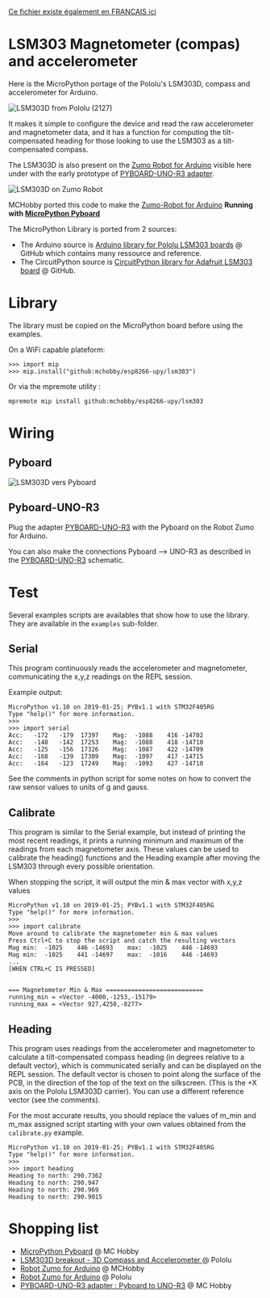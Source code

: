 [Ce fichier existe également en FRANCAIS ici](readme.md)

# LSM303 Magnetometer (compas) and accelerometer

Here is the MicroPython portage of the Pololu's LSM303D, compass and accelerometer for Arduino.

![LSM303D from Pololu (2127)](docs/_static/LSM303D-pololu.jpg)

It makes it simple to configure the device and read the raw accelerometer and magnetometer data, and it has a function for computing the tilt-compensated heading for those looking to use the LSM303 as a tilt-compensated compass.

The LSM303D is also present on the [Zumo Robot for Arduino](https://shop.mchobby.be/fr/prototypage-robotique-roue/448-robot-zumo-pour-arduino-assemble-moteurs-3232100004481-pololu.html) visible here under with the early prototype of [PYBOARD-UNO-R3 adapter](https://github.com/mchobby/pyboard-driver/tree/master/UNO-R3).

![LSM303D on Zumo Robot](docs/_static/LSM303D-zumo-robot.jpg)

MCHobby ported this code to make the [Zumo-Robot for Arduino](https://shop.mchobby.be/fr/prototypage-robotique-roue/448-robot-zumo-pour-arduino-assemble-moteurs-3232100004481-pololu.html) **Running with [MicroPython Pyboard](https://shop.mchobby.be/fr/micropython/570-micropython-pyboard-3232100005709.html)**

The MicroPython Library is ported from 2 sources:
* The Arduino source is [Arduino library for Pololu LSM303 boards](https://github.com/pololu/lsm303-arduino) @ GitHub which contains many ressource and reference.
* The CircuitPython source is [CircuitPython library for Adafruit LSM303 board](https://github.com/adafruit/Adafruit_CircuitPython_LSM303_Accel) @ GitHub.

# Library

The library must be copied on the MicroPython board before using the examples.

On a WiFi capable plateform:

```
>>> import mip
>>> mip.install("github:mchobby/esp8266-upy/lsm303")
```

Or via the mpremote utility :

```
mpremote mip install github:mchobby/esp8266-upy/lsm303
```

# Wiring

## Pyboard

![LSM303D vers Pyboard](docs/_static/lsm303d-to-pyboard.jpg)

## Pyboard-UNO-R3

Plug the adapter [PYBOARD-UNO-R3](https://github.com/mchobby/pyboard-driver/tree/master/UNO-R3) with the Pyboard on the Robot Zumo for Arduino.

You can also make the connections Pyboard --> UNO-R3 as described in the [PYBOARD-UNO-R3](https://github.com/mchobby/pyboard-driver/tree/master/UNO-R3) schematic.

# Test

Several examples scripts are availables that show how to use the library. They are available in the `examples` sub-folder.

## Serial

This program continuously reads the accelerometer and magnetometer, communicating the x,y,z readings on the REPL session.

Example output:
```
MicroPython v1.10 on 2019-01-25; PYBv1.1 with STM32F405RG
Type "help()" for more information.
>>>
>>> import serial
Acc:   -172   -179  17397    Mag:  -1088    416 -14702
Acc:   -148   -142  17253    Mag:  -1088    418 -14710
Acc:   -125   -156  17326    Mag:  -1087    422 -14709
Acc:   -168   -139  17309    Mag:  -1097    417 -14715
Acc:   -164   -123  17249    Mag:  -1093    427 -14710

```

See the comments in python script for some notes on how to convert the raw sensor values to units of g and gauss.

## Calibrate

This program is similar to the Serial example, but instead of printing the most recent readings, it prints a running minimum and maximum of the readings from each magnetometer axis. These values can be used to calibrate the heading() functions and the Heading example after moving the LSM303 through every possible orientation.

When stopping the script, it will output the min & max vector with x,y,z values
```
MicroPython v1.10 on 2019-01-25; PYBv1.1 with STM32F405RG
Type "help()" for more information.
>>>
>>> import calibrate
Move around to calibrate the magnetometer min & max values
Press Ctrl+C to stop the script and catch the resulting vectors
Mag min:  -1025    446 -14693    max:  -1025    446 -14693
Mag min:  -1025    441 -14697    max:  -1016    446 -14693
...
[WHEN CTRL+C IS PRESSED]


=== Magnetometer Min & Max ===========================
running_min = <Vector -4000,-1253,-15179>
running_max = <Vector 927,4250,-8277>
```

## Heading
This program uses readings from the accelerometer and magnetometer to calculate a tilt-compensated compass heading (in degrees relative to a default vector), which is communicated serially and can be displayed on the REPL session. The default vector is chosen to point along the surface of the PCB, in the direction of the top of the text on the silkscreen. (This is the +X axis on the Pololu LSM303D carrier). You can use a different reference vector (see the comments).

For the most accurate results, you should replace the values of m_min and m_max assigned script starting with your own values obtained from the `calibrate.py` example.

```
MicroPython v1.10 on 2019-01-25; PYBv1.1 with STM32F405RG
Type "help()" for more information.
>>>
>>> import heading
Heading to north: 290.7362
Heading to north: 290.947
Heading to north: 290.969
Heading to north: 290.9015
```
# Shopping list
* [MicroPython Pyboard](https://shop.mchobby.be/fr/micropython/766-micro-python-pyboard-lite-accelerometre-3232100007666.html) @ MC Hobby
* [LSM303D breakout - 3D Compass and Accelerometer ](https://www.pololu.com/product/2127) @ Pololu
* [Robot Zumo for Arduino](https://shop.mchobby.be/fr/prototypage-robotique-roue/448-robot-zumo-pour-arduino-assemble-moteurs-3232100004481-pololu.html) @ MCHobby
* [Robot Zumo for Arduino](https://www.pololu.com/product/2510) @ Pololu
* [PYBOARD-UNO-R3 adapter : Pyboard to UNO-R3](https://shop.mchobby.be/fr/nouveaute/1745-adaptateur-pyboard-vers-uno-r3-extra-3232100017450.html) @ MC Hobby
